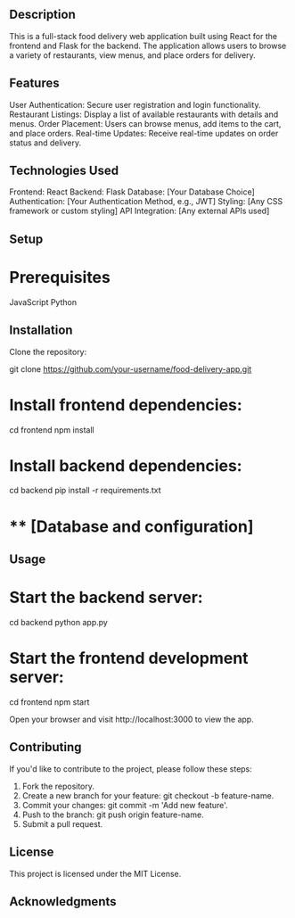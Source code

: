 ## Description
This is a full-stack food delivery web application built using React for the frontend and Flask for the backend. The application allows users to browse a variety of restaurants, view menus, and place orders for delivery.

## Features
User Authentication: Secure user registration and login functionality.
Restaurant Listings: Display a list of available restaurants with details and menus.
Order Placement: Users can browse menus, add items to the cart, and place orders.
Real-time Updates: Receive real-time updates on order status and delivery.

## Technologies Used
Frontend: React
Backend: Flask
Database: [Your Database Choice]
Authentication: [Your Authentication Method, e.g., JWT]
Styling: [Any CSS framework or custom styling]
API Integration: [Any external APIs used]

## Setup

# Prerequisites
JavaScript
Python

## Installation

Clone the repository:

git clone https://github.com/your-username/food-delivery-app.git

# Install frontend dependencies:

cd frontend
npm install

# Install backend dependencies:

cd backend
pip install -r requirements.txt

# ** [Database and configuration]

## Usage

# Start the backend server:

cd backend
python app.py

# Start the frontend development server:

cd frontend
npm start

Open your browser and visit http://localhost:3000 to view the app.

## Contributing

If you'd like to contribute to the project, please follow these steps:

1. Fork the repository.
2. Create a new branch for your feature: git checkout -b feature-name.
3. Commit your changes: git commit -m 'Add new feature'.
4. Push to the branch: git push origin feature-name.
5. Submit a pull request.

## License
This project is licensed under the MIT License.

## Acknowledgments
